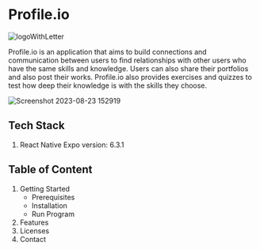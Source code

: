# Profile.io

![logoWithLetter](https://github.com/TioNovriadiPutra/Profile.io-CMS-App/assets/129643417/9f1b9de8-ecd8-4a1c-a826-db3c742cab98)

Profile.io is an application that aims to build connections and communication between users to find relationships with other users who have the same skills and knowledge. Users can also share their portfolios and also post their works. Profile.io also provides exercises and quizzes to test how deep their knowledge is with the skills they choose.

![Screenshot 2023-08-23 152919](https://github.com/TioNovriadiPutra/Profile.io-CMS-App/assets/129643417/54152604-20c2-4e1c-b871-46ab3c6b369c)

## Tech Stack
1. React Native Expo version: 6.3.1

## Table of Content
1. Getting Started
   - Prerequisites
   - Installation
   - Run Program
2. Features
3. Licenses
4. Contact
